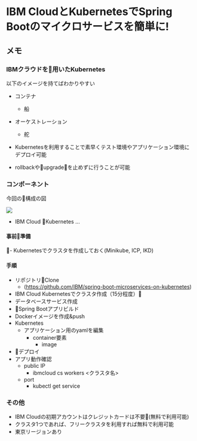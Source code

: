 # IBM CloudとKubernetesでSpring Bootのマイクロサービスを簡単に!

## メモ

### IBMクラウドを用いたKubernetes

以下のイメージを持てばわかりやすい
- コンテナ
  - 船

- オーケストレーション
  - 舵

- Kubernetesを利用することで素早くテスト環境やアプリケーション環境にデプロイ可能
- rollbackやupgradeを止めずに行うことが可能

### コンポーネント
今回の構成の図

![](./images/IMG_0412.jpg)


- IBM Cloud Kubernetes ...

#### 事前準備
- Kubernetesでクラスタを作成しておく(Minikube, ICP, IKD)

#### 手順
- リポジトリClone
  - (https://github.com/IBM/spring-boot-microservices-on-kubernetes)
- IBM Cloud Kubernetesでクラスタ作成（15分程度）
- データベースサービス作成
- Spring Bootアプリビルド
- Dockerイメージを作成&push
- Kubernetes
  - アプリケーション用のyamlを編集
    - container要素
      - image
- デプロイ
- アプリ動作確認
  - public IP
    - ibmcloud cs workers <クラスタ名>
  - port
    - kubectl get service <account-summary>



### その他
- IBM Cloudの初期アカウントはクレジットカードは不要(無料で利用可能)
- クラスタ1つであれば、フリークラスタを利用すれば無料で利用可能
- 東京リージョンあり

